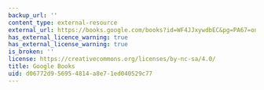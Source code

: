 ```yaml
---
backup_url: ''
content_type: external-resource
external_url: https://books.google.com/books?id=WF4JJxywdbEC&pg=PA67=onepage#v=onepage&q&f=false
has_external_licence_warning: true
has_external_license_warning: true
is_broken: ''
license: https://creativecommons.org/licenses/by-nc-sa/4.0/
title: Google Books
uid: d06772d9-5695-4814-a8e7-1ed040529c77
---
```

